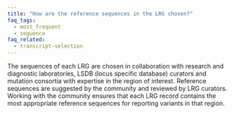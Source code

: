 ```yaml
---
title: "How are the reference sequences in the LRG chosen?"
faq_tags:
  - most_frequent
  - sequence
faq_related:
  - transcript-selection
---
```


The sequences of each LRG are chosen in collaboration with research and diagnostic laboratories, LSDB (locus specific database) curators and mutation consortia with expertise in the region of interest. Reference sequences are suggested by the community and reviewed by LRG curators. Working with the community ensures that each LRG record contains the most appropriate reference sequences for reporting variants in that region.

